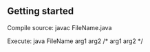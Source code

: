 ## Getting started
Compile source:
  javac FileName.java

Execute:
  java FileName arg1 arg2
  /*
    arg1
    arg2
  */
